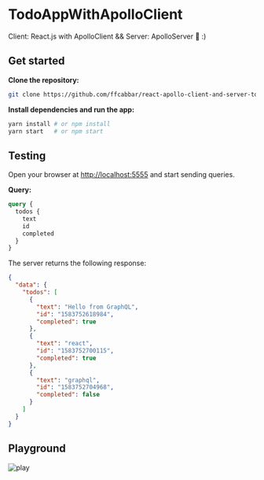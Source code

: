 # TodoAppWithApolloClient
Client: React.js with ApolloClient  &amp;&amp;  Server: ApolloServer :metal: :)

## Get started

**Clone the repository:**

```sh
git clone https://github.com/ffcabbar/react-apollo-client-and-server-todoapp.git
```

**Install dependencies and run the app:**

```sh
yarn install # or npm install
yarn start   # or npm start
```

## Testing

Open your browser at [http://localhost:5555](http://localhost:5555) and start sending queries.

**Query:**

```graphql
query {
  todos {
    text
    id
    completed
  }
}
```

The server returns the following response:

```json
{
  "data": {
    "todos": [
      {
        "text": "Hello from GraphQL",
        "id": "1583752618984",
        "completed": true
      },
      {
        "text": "react",
        "id": "1583752700115",
        "completed": true
      },
      {
        "text": "graphql",
        "id": "1583752704968",
        "completed": false
      }
    ]
  }
}
```

## Playground

![play](https://user-images.githubusercontent.com/34713212/76208621-1ab11380-6211-11ea-9d75-6744b678e59a.png)


